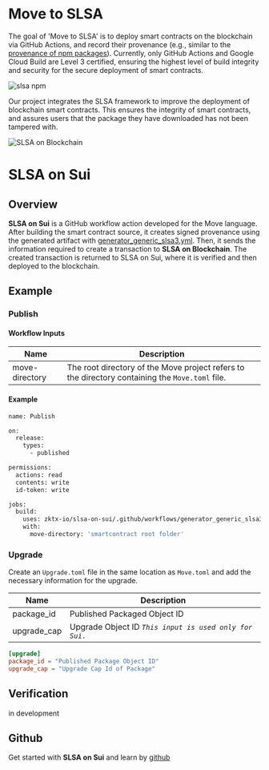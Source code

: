 # Move to SLSA

The goal of 'Move to SLSA' is to deploy smart contracts on the blockchain via GitHub Actions, and record their provenance (e.g., similar to the [provenance of npm packages](https://github.blog/2023-04-19-introducing-npm-package-provenance/)). Currently, only GitHub Actions and Google Cloud Build are Level 3 certified, ensuring the highest level of build integrity and security for the secure deployment of smart contracts.

![slsa npm](https://docs.zktx.io/images/npm-package-provenance.png)

Our project integrates the SLSA framework to improve the deployment of blockchain smart contracts. This ensures the integrity of smart contracts, and assures users that the package they have downloaded has not been tampered with.

![SLSA on Blockchain](https://docs.zktx.io/images/slsa-on-blockchain.svg)

# SLSA on Sui

## Overview

**SLSA on Sui** is a GitHub workflow action developed for the Move language. After building the smart contract source, it creates signed provenance using the generated artifact with [generator_generic_slsa3.yml](https://github.com/slsa-framework/slsa-github-generator/blob/main/internal/builders/generic/README.md). Then, it sends the information required to create a transaction to **SLSA on Blockchain**. The created transaction is returned to SLSA on Sui, where it is verified and then deployed to the blockchain.

## Example

### Publish

#### Workflow Inputs

| Name           | Description                                                                                       |
| -------------- | ------------------------------------------------------------------------------------------------- |
| move-directory | The root directory of the Move project refers to the directory containing the `Move.toml` file.   |

#### Example

```bash
name: Publish

on:
  release:
    types:
      - published

permissions:
  actions: read
  contents: write
  id-token: write

jobs:
  build:
    uses: zktx-io/slsa-on-sui/.github/workflows/generator_generic_slsa3.yml@main
    with:
      move-directory: 'smartcontract root folder'
```

### Upgrade

Create an `Upgrade.toml` file in the same location as `Move.toml` and add the necessary information for the upgrade.

| Name        | Description                                            |
| ----------- | ------------------------------------------------------ |
| package_id  | Published Packaged Object ID                           |
| upgrade_cap | Upgrade Object ID _`This input is used only for Sui.`_ |

```toml
[upgrade]
package_id = "Published Package Object ID"
upgrade_cap = "Upgrade Cap Id of Package"
```

## Verification

in development

## Github

Get started with **SLSA on Sui** and learn by [github](https://github.com/zktx-io/slsa-on-sui)
